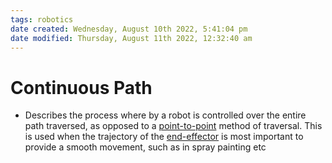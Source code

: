 ```yaml
---
tags: robotics
date created: Wednesday, August 10th 2022, 5:41:04 pm
date modified: Thursday, August 11th 2022, 12:32:40 am
---
```


# Continuous Path
- Describes the process where by a robot is controlled over the entire path traversed, as opposed to a [point-to-point](Point-to-Point.md) method of traversal. This is used when the trajectory of the [end-effector](End-effector.md) is most important to provide a smooth movement, such as in spray painting etc

